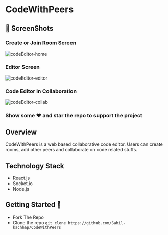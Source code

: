 # CodeWithPeers

## 📸 ScreenShots
### Create or Join Room Screen
![codeEditor-home](https://user-images.githubusercontent.com/54017876/176747122-eeeb8763-4156-4eb6-89a2-e85446570e3a.png)
### Editor Screen
![codeEditor-editor](https://user-images.githubusercontent.com/54017876/176747117-3e00cf52-1958-4253-8efc-b5d1319ea035.png)
### Code Editor in Collaboration
![codeEditor-collab](https://user-images.githubusercontent.com/54017876/176747089-25a24d93-0e11-457f-98d7-5c6b51cc9683.png)

### Show some :heart: and star the repo to support the project

## Overview
CodeWithPeers is a web based collaborative code editor. Users can create rooms, add other peers and collaborate on code related stuffs.

## Technology Stack

- React.js
- Socket.io
- Node.js

## Getting Started 🚀
- Fork The Repo
- Clone the repo `git clone https://github.com/Sahil-kachhap/CodeWithPeers`


